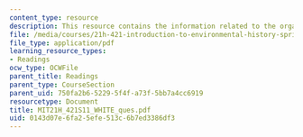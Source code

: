 ```yaml
---
content_type: resource
description: This resource contains the information related to the organic machine.
file: /media/courses/21h-421-introduction-to-environmental-history-spring-2011/0143d07e6fa25efe513c6b7ed3386df3_MIT21H_421S11_WHITE_ques.pdf
file_type: application/pdf
learning_resource_types:
- Readings
ocw_type: OCWFile
parent_title: Readings
parent_type: CourseSection
parent_uid: 750fa2b6-5229-5f4f-a73f-5bb7a4cc6919
resourcetype: Document
title: MIT21H_421S11_WHITE_ques.pdf
uid: 0143d07e-6fa2-5efe-513c-6b7ed3386df3
---
```

